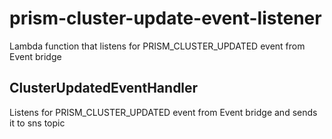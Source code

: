# prism-cluster-update-event-listener
Lambda function that listens for PRISM_CLUSTER_UPDATED event from Event bridge

## ClusterUpdatedEventHandler
Listens for PRISM_CLUSTER_UPDATED event from Event bridge and sends it to sns topic